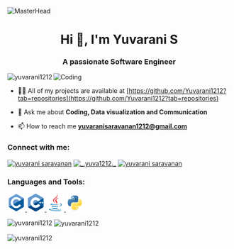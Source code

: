 ![MasterHead](https://3.bp.blogspot.com/--0gm5VURsGM/T75dh7cnu5I/AAAAAAAAAVE/PGOtJxp2G7k/s1600/software-engineering-and-development-banner.jpg)
<h1 align="center">Hi 👋, I'm Yuvarani S</h1>
<h3 align="center">A passionate Software Engineer</h3>
<img align="right" alt="Coding" width="400" src="https://user-images.githubusercontent.com/125878564/258871853-20e24ac8-354d-4ec0-8f25-ef158aec9420.gif">

<p align="left"> <img src="https://komarev.com/ghpvc/?username=yuvarani1212&label=Profile%20views&color=0e75b6&style=flat" alt="yuvarani1212" /> </p>

- 👨‍💻 All of my projects are available at [https://github.com/Yuvarani1212?tab=repositories](https://github.com/Yuvarani1212?tab=repositories)

- 💬 Ask me about **Coding, Data visualization and Communication**

- 📫 How to reach me **yuvaranisaravanan1212@gmail.com**

<h3 align="left">Connect with me:</h3>
<p align="left">
<a href="https://linkedin.com/in/yuvarani saravanan" target="blank"><img align="center" src="https://raw.githubusercontent.com/rahuldkjain/github-profile-readme-generator/master/src/images/icons/Social/linked-in-alt.svg" alt="yuvarani saravanan" height="30" width="40" /></a>
<a href="https://instagram.com/_.yuva1212._" target="blank"><img align="center" src="https://raw.githubusercontent.com/rahuldkjain/github-profile-readme-generator/master/src/images/icons/Social/instagram.svg" alt="_.yuva1212._" height="30" width="40" /></a>
<a href="https://www.hackerrank.com/yuvarani saravanan" target="blank"><img align="center" src="https://raw.githubusercontent.com/rahuldkjain/github-profile-readme-generator/master/src/images/icons/Social/hackerrank.svg" alt="yuvarani saravanan" height="30" width="40" /></a>
</p>

<h3 align="left">Languages and Tools:</h3>
<p align="left"> <a href="https://www.cprogramming.com/" target="_blank" rel="noreferrer"> <img src="https://raw.githubusercontent.com/devicons/devicon/master/icons/c/c-original.svg" alt="c" width="40" height="40"/> </a> <a href="https://www.w3schools.com/cpp/" target="_blank" rel="noreferrer"> <img src="https://raw.githubusercontent.com/devicons/devicon/master/icons/cplusplus/cplusplus-original.svg" alt="cplusplus" width="40" height="40"/> </a> <a href="https://www.java.com" target="_blank" rel="noreferrer"> <img src="https://raw.githubusercontent.com/devicons/devicon/master/icons/java/java-original.svg" alt="java" width="40" height="40"/> </a> <a href="https://www.python.org" target="_blank" rel="noreferrer"> <img src="https://raw.githubusercontent.com/devicons/devicon/master/icons/python/python-original.svg" alt="python" width="40" height="40"/> </a> </p>

<p><img align="left" src="https://github-readme-stats.vercel.app/api/top-langs?username=yuvarani1212&show_icons=true&locale=en&layout=compact" alt="yuvarani1212" /></p>

<p>&nbsp;<img align="center" src="https://github-readme-stats.vercel.app/api?username=yuvarani1212&show_icons=true&locale=en" alt="yuvarani1212" /></p>

<p><img align="center" src="https://github-readme-streak-stats.herokuapp.com/?user=yuvarani1212&" alt="yuvarani1212" /></p>

<!--
**Yuvarani1212/Yuvarani1212** is a ✨ _special_ ✨ repository because its `README.md` (this file) appears on your GitHub profile.

Here are some ideas to get you started:

- 🔭 I’m currently working on ...
- 🌱 I’m currently learning ...
- 👯 I’m looking to collaborate on ...
- 🤔 I’m looking for help with ...
- 💬 Ask me about ...
- 📫 How to reach me: ...
- 😄 Pronouns: ...
- ⚡ Fun fact: ...
-->
